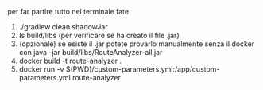 per far partire tutto nel terminale fate

1. ./gradlew clean shadowJar
2. ls build/libs (per verificare se ha creato il file .jar)
3. (opzionale) se esiste il .jar potete provarlo manualmente senza il docker con java -jar build/libs/RouteAnalyzer-all.jar
4. docker build -t route-analyzer .
5. docker run -v $(PWD)/custom-parameters.yml:/app/custom-parameters.yml route-analyzer
